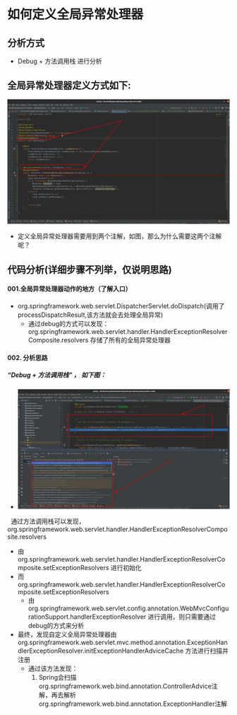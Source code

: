 # 如何定义全局异常处理器
## 分析方式
+ Debug + 方法调用栈 进行分析
## 全局异常处理器定义方式如下:
<img src="./pics/00000.png"/>

   - 定义全局异常处理器需要用到两个注解，如图，那么为什么需要这两个注解呢？

## 代码分析(详细步骤不列举，仅说明思路)
#### 001.全局异常处理器动作的地方（了解入口）
- org.springframework.web.servlet.DispatcherServlet.doDispatch(调用了processDispatchResult,该方法就会去处理全局异常)
   - 通过debug的方式可以发现：org.springframework.web.servlet.handler.HandlerExceptionResolverComposite.resolvers 存储了所有的全局异常处理器

#### 002. 分析思路
##### “Debug + 方法调用栈” ， 如下图：
- <img src="./pics/00001.png"/>

&nbsp;&nbsp;通过方法调用栈可以发现，org.springframework.web.servlet.handler.HandlerExceptionResolverComposite.resolvers 
  - 由 org.springframework.web.servlet.handler.HandlerExceptionResolverComposite.setExceptionResolvers 进行初始化
  - 而 org.springframework.web.servlet.handler.HandlerExceptionResolverComposite.setExceptionResolvers 
      - 由 org.springframework.web.servlet.config.annotation.WebMvcConfigurationSupport.handlerExceptionResolver 进行调用，则只需要通过debug的方式来分析
  - 最终，发现自定义全局异常处理器由 org.springframework.web.servlet.mvc.method.annotation.ExceptionHandlerExceptionResolver.initExceptionHandlerAdviceCache 方法进行扫描并注册
      - 通过该方法发现：
           1. Spring会扫描org.springframework.web.bind.annotation.ControllerAdvice注解，再去解析org.springframework.web.bind.annotation.ExceptionHandler注解

   
